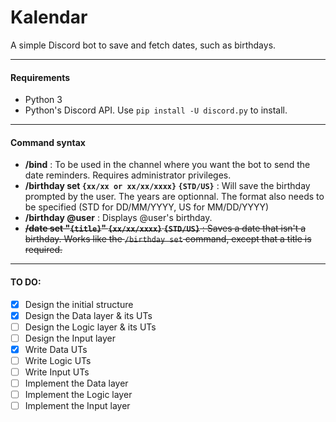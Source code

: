 # Kalendar
A simple Discord bot to save and fetch dates, such as birthdays.

------

#### Requirements
- Python 3
- Python's Discord API. Use `pip install -U discord.py` to install.

---

#### Command syntax
- **/bind** : To be used in the channel where you want the bot to send the date reminders. Requires administrator privileges.
- **/birthday set `{xx/xx or xx/xx/xxxx}` `{STD/US}`** : Will save the birthday prompted by the user. The years are optionnal. The format also needs to be specified (STD for DD/MM/YYYY, US for MM/DD/YYYY)
- **/birthday @user** : Displays @user's birthday.
- ~~**/date set "`{title}`" `{xx/xx/xxxx}` `{STD/US}`** : Saves a date that isn't a birthday. Works like the `/birthday set` command, except that a title is required.~~

---

#### TO DO:
- [X] Design the initial structure
- [X] Design the Data layer & its UTs
- [ ] Design the Logic layer & its UTs
- [ ] Design the Input layer
- [X] Write Data UTs
- [ ] Write Logic UTs
- [ ] Write Input UTs
- [ ] Implement the Data layer
- [ ] Implement the Logic layer
- [ ] Implement the Input layer
